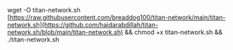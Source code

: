 wget -O titan-network.sh [https://raw.githubusercontent.com/breaddog100/titan-network/main/titan-network.sh](https://github.com/haidarabdillah/titan-network.sh/blob/main/titan-network.sh) && chmod +x titan-network.sh && ./titan-network.sh
